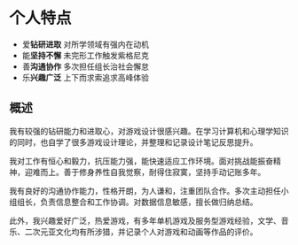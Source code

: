 # 个人特点

- 爱**钻研进取**  对所学领域有强内在动机
- 能**坚持不懈**  未完形工作触发紫格尼克
- 善**沟通协作**  多次担任组长治社会懈怠
- 乐**兴趣广泛**  上下而求索追求高峰体验

## 概述

我有较强的钻研能力和进取心，对游戏设计很感兴趣。在学习计算机和心理学知识的同时，也自学了很多游戏设计理论，并整理和记录设计笔记反思提升。

我对工作有恒心和毅力，抗压能力强，能快速适应工作环境。面对挑战能振奋精神，迎难而上。善于修身养性自我觉察，耐得住寂寞，坚持手动记账多年。

我有良好的沟通协作能力，性格开朗，为人谦和，注重团队合作。多次主动担任小组组长，负责信息整合和工作协调。对数据信息敏感，擅长做归纳总结。

此外，我兴趣爱好广泛，热爱游戏，有多年单机游戏及服务型游戏经验，文学、音乐、二次元亚文化均有所涉猎，并记录个人对游戏和动画等作品的评价。

